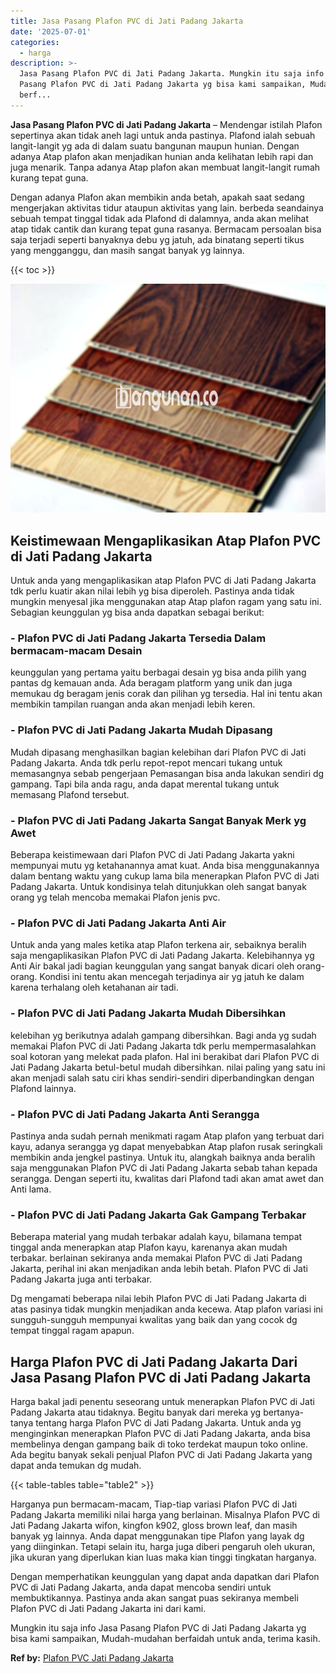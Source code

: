 ```yaml
---
title: Jasa Pasang Plafon PVC di Jati Padang Jakarta
date: '2025-07-01'
categories:
  - harga
description: >-
  Jasa Pasang Plafon PVC di Jati Padang Jakarta. Mungkin itu saja info Jasa
  Pasang Plafon PVC di Jati Padang Jakarta yg bisa kami sampaikan, Mudah-mudahan
  berf...
---
```


**Jasa Pasang Plafon PVC di Jati Padang Jakarta** – Mendengar istilah Plafon sepertinya akan tidak aneh lagi untuk anda pastinya. Plafond ialah sebuah langit-langit yg ada di dalam suatu bangunan maupun hunian. Dengan adanya Atap plafon akan menjadikan hunian anda kelihatan lebih rapi dan juga menarik. Tanpa adanya Atap plafon akan membuat langit-langit rumah kurang tepat guna.

Dengan adanya Plafon akan membikin anda betah, apakah saat sedang mengerjakan aktivitas tidur ataupun aktivitas yang lain. berbeda seandainya sebuah tempat tinggal tidak ada Plafond di dalamnya, anda akan melihat atap tidak cantik dan kurang tepat guna rasanya. Bermacam persoalan bisa saja terjadi seperti banyaknya debu yg jatuh, ada binatang seperti tikus yang mengganggu, dan masih sangat banyak yg lainnya.

{{< toc >}}

![Jasa Pasang Plafon PVC di Jati Padang Jakarta](/images/flafond-pvc-murah04.png)

## Keistimewaan Mengaplikasikan Atap Plafon PVC di Jati Padang Jakarta

Untuk anda yang mengaplikasikan atap Plafon PVC di Jati Padang Jakarta tdk perlu kuatir akan nilai lebih yg bisa diperoleh. Pastinya anda tidak mungkin menyesal jika menggunakan atap Atap plafon ragam yang satu ini. Sebagian keunggulan yg bisa anda dapatkan sebagai berikut:

### \- Plafon PVC di Jati Padang Jakarta Tersedia Dalam bermacam-macam Desain

keunggulan yang pertama yaitu berbagai desain yg bisa anda pilih yang pantas dg kemauan anda. Ada beragam platform yang unik dan juga memukau dg beragam jenis corak dan pilihan yg tersedia. Hal ini tentu akan membikin tampilan ruangan anda akan menjadi lebih keren.

### \- Plafon PVC di Jati Padang Jakarta Mudah Dipasang

Mudah dipasang menghasilkan bagian kelebihan dari Plafon PVC di Jati Padang Jakarta. Anda tdk perlu repot-repot mencari tukang untuk memasangnya sebab pengerjaan Pemasangan bisa anda lakukan sendiri dg gampang. Tapi bila anda ragu, anda dapat merental tukang untuk memasang Plafond tersebut.

### \- Plafon PVC di Jati Padang Jakarta Sangat Banyak Merk yg Awet

Beberapa keistimewaan dari Plafon PVC di Jati Padang Jakarta yakni mempunyai mutu yg ketahanannya amat kuat. Anda bisa menggunakannya dalam bentang waktu yang cukup lama bila menerapkan Plafon PVC di Jati Padang Jakarta. Untuk kondisinya telah ditunjukkan oleh sangat banyak orang yg telah mencoba memakai Plafon jenis pvc.

### \- Plafon PVC di Jati Padang Jakarta Anti Air

Untuk anda yang males ketika atap Plafon terkena air, sebaiknya beralih saja mengaplikasikan Plafon PVC di Jati Padang Jakarta. Kelebihannya yg Anti Air bakal jadi bagian keunggulan yang sangat banyak dicari oleh orang-orang. Kondisi ini tentu akan mencegah terjadinya air yg jatuh ke dalam karena terhalang oleh ketahanan air tadi.

### \- Plafon PVC di Jati Padang Jakarta Mudah Dibersihkan

kelebihan yg berikutnya adalah gampang dibersihkan. Bagi anda yg sudah memakai Plafon PVC di Jati Padang Jakarta tdk perlu mempermasalahkan soal kotoran yang melekat pada plafon. Hal ini berakibat dari Plafon PVC di Jati Padang Jakarta betul-betul mudah dibersihkan. nilai paling yang satu ini akan menjadi salah satu ciri khas sendiri-sendiri diperbandingkan dengan Plafond lainnya.

### \- Plafon PVC di Jati Padang Jakarta Anti Serangga

Pastinya anda sudah pernah menikmati ragam Atap plafon yang terbuat dari kayu, adanya serangga yg dapat menyebabkan Atap plafon rusak seringkali membikin anda jengkel pastinya. Untuk itu, alangkah baiknya anda beralih saja menggunakan Plafon PVC di Jati Padang Jakarta sebab tahan kepada serangga. Dengan seperti itu, kwalitas dari Plafond tadi akan amat awet dan Anti lama.

### \- Plafon PVC di Jati Padang Jakarta Gak Gampang Terbakar

Beberapa material yang mudah terbakar adalah kayu, bilamana tempat tinggal anda menerapkan atap Plafon kayu, karenanya akan mudah terbakar. berlainan sekiranya anda memakai Plafon PVC di Jati Padang Jakarta, perihal ini akan menjadikan anda lebih betah. Plafon PVC di Jati Padang Jakarta juga anti terbakar.

Dg mengamati beberapa nilai lebih Plafon PVC di Jati Padang Jakarta di atas pasinya tidak mungkin menjadikan anda kecewa. Atap plafon variasi ini sungguh-sungguh mempunyai kwalitas yang baik dan yang cocok dg tempat tinggal ragam apapun.

## Harga Plafon PVC di Jati Padang Jakarta Dari Jasa Pasang Plafon PVC di Jati Padang Jakarta

Harga bakal jadi penentu seseorang untuk menerapkan Plafon PVC di Jati Padang Jakarta atau tidaknya. Begitu banyak dari mereka yg bertanya-tanya tentang harga Plafon PVC di Jati Padang Jakarta. Untuk anda yg menginginkan menerapkan Plafon PVC di Jati Padang Jakarta, anda bisa membelinya dengan gampang baik di toko terdekat maupun toko online. Ada begitu banyak sekali penjual Plafon PVC di Jati Padang Jakarta yang dapat anda temukan dg mudah.

{{< table-tables table="table2" >}}

Harganya pun bermacam-macam, Tiap-tiap variasi Plafon PVC di Jati Padang Jakarta memiliki nilai harga yang berlainan. Misalnya Plafon PVC di Jati Padang Jakarta wifon, kingfon k902, gloss brown leaf, dan masih banyak yg lainnya. Anda dapat menggunakan tipe Plafon yang layak dg yang diinginkan. Tetapi selain itu, harga juga diberi pengaruh oleh ukuran, jika ukuran yang diperlukan kian luas maka kian tinggi tingkatan harganya.

Dengan memperhatikan keunggulan yang dapat anda dapatkan dari Plafon PVC di Jati Padang Jakarta, anda dapat mencoba sendiri untuk membuktikannya. Pastinya anda akan sangat puas sekiranya membeli Plafon PVC di Jati Padang Jakarta ini dari kami.

Mungkin itu saja info Jasa Pasang Plafon PVC di Jati Padang Jakarta yg bisa kami sampaikan, Mudah-mudahan berfaidah untuk anda, terima kasih.

**Ref by:** [Plafon PVC Jati Padang Jakarta](https://id.wikipedia.org/wiki/Plafon)
